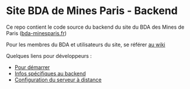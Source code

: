 # Site BDA de Mines Paris - Backend

Ce repo contient le code source du backend du site du BDA des Mines de Paris ([bda-minesparis.fr](https://bda-minesparis.fr))

Pour les membres du BDA et utilisateurs du site, se référer [au wiki](https://github.com/bda-mines-paris/.github/wiki/Utilisation-du-site)

Quelques liens pour développeurs :
- [Pour démarrer](doc/startup.md)
- [Infos spécifiques au backend](doc/manuel_dev.md)
- [Configuration du serveur à distance](https://github.com/bda-mines-paris/.github/wiki/D%C3%A9veloppement-du-site)
